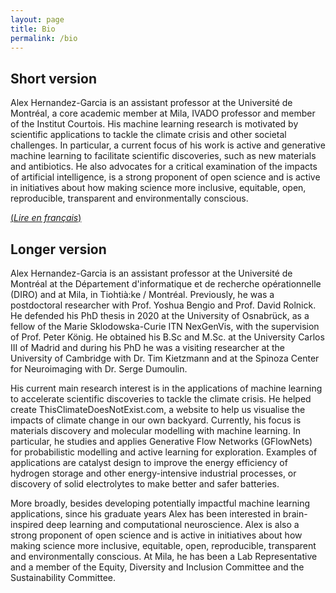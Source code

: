 ```yaml
---
layout: page
title: Bio
permalink: /bio
---
```


## Short version

Alex Hernandez-Garcia is an assistant professor at the Université de Montréal, a core academic member at Mila, IVADO professor and member of the Institut Courtois. His machine learning research is motivated by scientific applications to tackle the climate crisis and other societal challenges. In particular, a current focus of his work is active and generative machine learning to facilitate scientific discoveries, such as new materials and antibiotics. He also advocates for a critical examination of the impacts of artificial intelligence, is a strong proponent of open science and is active in initiatives about how making science more inclusive, equitable, open, reproducible, transparent and environmentally conscious.

[(_Lire en français_)](bio-fr)

## Longer version

Alex Hernandez-Garcia is an assistant professor at the Université de Montréal at the Département d'informatique et de recherche opérationnelle (DIRO) and at Mila, in Tiohtià:ke / Montréal. Previously, he was a postdoctoral researcher with Prof. Yoshua Bengio and Prof. David Rolnick. He defended his PhD thesis in 2020 at the University of Osnabrück, as a fellow of the Marie Sklodowska-Curie ITN NexGenVis, with the supervision of Prof. Peter König. He obtained his B.Sc and M.Sc. at the University Carlos III of Madrid and during his PhD he was a visiting researcher at the University of Cambridge with Dr. Tim Kietzmann and at the Spinoza Center for Neuroimaging with Dr. Serge Dumoulin.

His current main research interest is in the applications of machine learning to accelerate scientific discoveries to tackle the climate crisis. He helped create ThisClimateDoesNotExist.com, a website to help us visualise the impacts of climate change in our own backyard. Currently, his focus is materials discovery and molecular modelling with machine learning. In particular, he studies and applies Generative Flow Networks (GFlowNets) for probabilistic modelling and active learning for exploration. Examples of applications are catalyst design to improve the energy efficiency of hydrogen storage and other energy-intensive industrial processes, or discovery of solid electrolytes to make better and safer batteries.

More broadly, besides developing potentially impactful machine learning applications, since his graduate years Alex has been interested in brain-inspired deep learning and computational neuroscience. Alex is also a strong proponent of open science and is active in initiatives about how making science more inclusive, equitable, open, reproducible, transparent and environmentally conscious. At Mila, he has been a Lab Representative and a member of the Equity, Diversity and Inclusion Committee and the Sustainability Committee.
